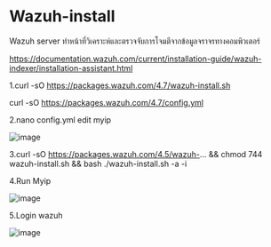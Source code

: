 # Wazuh-install

Wazuh server ทำหน้าที่วิเคราะห์และตรวจจับการโจมตีจากข้อมูลจราจรทางคอมพิวเตอร์

https://documentation.wazuh.com/current/installation-guide/wazuh-indexer/installation-assistant.html

1.curl -sO https://packages.wazuh.com/4.7/wazuh-install.sh

curl -sO https://packages.wazuh.com/4.7/config.yml

2.nano config.yml edit myip

![image](https://github.com/thanawut2903/Wazuh-install/assets/159118913/b5e79b70-39ef-4bbc-8c20-5df7dbd732eb)


3.curl -sO https://packages.wazuh.com/4.5/wazuh-... && chmod 744 wazuh-install.sh && bash ./wazuh-install.sh -a -i

4.Run Myip 

![image](https://github.com/thanawut2903/Wazuh-install/assets/159118913/081d0d98-325e-4208-8f13-82a35fd735e6)

5.Login wazuh

![image](https://github.com/thanawut2903/Wazuh-install/assets/159118913/34209b4b-efec-4827-936b-a383d309fc62)




